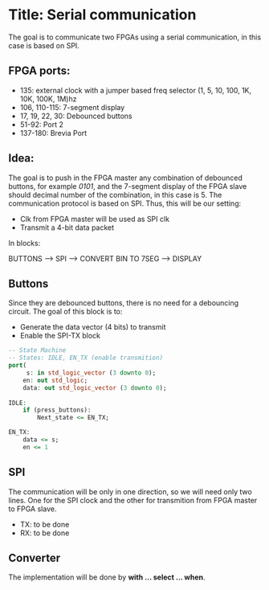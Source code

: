 # Title: Serial communication

The goal is to communicate two FPGAs using a serial communication, in this case is based on SPI.

## FPGA ports:
- 135: external clock with a jumper based freq selector (1, 5, 10, 100, 1K, 10K, 100K, 1M)hz
- 106, 110-115: 7-segment display
- 17, 19, 22, 30: Debounced buttons
- 51-92: Port 2 
- 137-180: Brevia Port

## Idea:
The goal is to push in the FPGA master  any combination of debounced buttons, for example _0101_, and the 7-segment display of the FPGA slave should decimal number of the combination, in this case is 5. 
The communication protocol is based on SPI. Thus, this will be our setting: 

- Clk from FPGA master will be used as SPI clk
- Transmit a 4-bit data packet 

In blocks:

BUTTONS --> SPI --> CONVERT BIN TO 7SEG --> DISPLAY

## Buttons
Since they are debounced buttons, there is no need for a debouncing circuit. 
The goal of this block is to:
- Generate the data vector (4 bits) to transmit
- Enable the SPI-TX block

```vhdl
-- State Machine
-- States: IDLE, EN_TX (enable transmition)
port(
     s: in std_logic_vector (3 downto 0);
    en: out std_logic;
    data: out std_logic_vector (3 downto 0);
    
IDLE: 
    if (press_buttons):
        Next_state <= EN_TX;

EN_TX:
    data <= s;
    en <= 1

```

## SPI
The communication will be only in one direction, so we will need only two lines.
One for the SPI clock and the other for transmition from FPGA master to FPGA slave.
- TX: to be done
- RX: to be done 

## Converter 
The implementation will be done by **with ... select ... when**.




